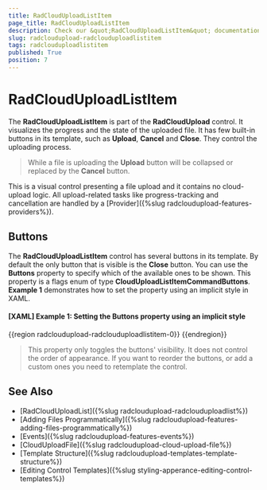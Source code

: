 ```yaml
---
title: RadCloudUploadListItem
page_title: RadCloudUploadListItem
description: Check our &quot;RadCloudUploadListItem&quot; documentation article for the RadCloudUpload WPF control.
slug: radcloudupload-radclouduploadlistitem
tags: radclouduploadlistitem
published: True
position: 7
---
```


# RadCloudUploadListItem

The __RadCloudUploadListItem__ is part of the __RadCloudUpload__ control. It visualizes the progress and the state of the uploaded file. It has few built-in buttons in its template, such as __Upload__, __Cancel__ and __Close__. They control the uploading process.

>While a file is uploading the __Upload__ button will be collapsed or replaced by the __Cancel__ button.

This is a visual control presenting a file upload and it contains no cloud-upload logic. All upload-related tasks like progress-tracking and cancellation are handled by a [Provider]({%slug radcloudupload-features-providers%}).         

## Buttons

The __RadCloudUploadListItem__ control has several buttons in its template. By default the only button that is visible is the __Close__ button. You can use the __Buttons__ property to specify which of the available ones to be shown. This property is a flags enum of type __CloudUploadListItemCommandButtons__. __Example 1__ demonstrates how to set the property using an implicit style in XAML.

#### __[XAML] Example 1: Setting the Buttons property using an implicit style__
{{region radcloudupload-radclouduploadlistitem-0}}
    <Style TargetType="telerik:RadCloudUploadListItem">
       <Setter Property="Buttons" Value="Upload,Cancel,Close" />
    </Style>
{{endregion}}

> This property only toggles the buttons' visibility. It does not control the order of appearance. If you want to reorder the buttons, or add a custom ones you need to retemplate the control.

## See Also
* [RadCloudUploadList]({%slug radcloudupload-radclouduploadlist%})
* [Adding Files Programmatically]({%slug radcloudupload-features-adding-files-programmatically%})
* [Events]({%slug radcloudupload-features-events%})
* [CloudUploadFile]({%slug radcloudupload-cloud-upload-file%})
* [Template Structure]({%slug radcloudupload-templates-template-structure%})
* [Editing Control Templates]({%slug styling-apperance-editing-control-templates%})
